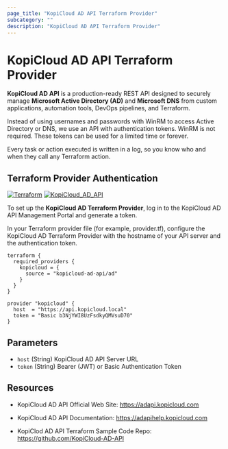 ```yaml
---
page_title: "KopiCloud AD API Terraform Provider"
subcategory: ""
description: "KopiCloud AD API Terraform Provider"
---
```


# KopiCloud AD API Terraform Provider

**KopiCloud AD API** is a production-ready REST API designed to securely manage **Microsoft Active Directory (AD)** and **Microsoft DNS** from custom applications, automation tools, DevOps pipelines, and Terraform.

Instead of using usernames and passwords with WinRM to access Active Directory or DNS, we use an API with authentication tokens. WinRM is not required. These tokens can be used for a limited time or forever.

Every task or action executed is written in a log, so you know who and when they call any Terraform action.

## Terraform Provider Authentication
[![Terraform](https://img.shields.io/badge/terraform-v1.3+-blue.svg)](https://www.terraform.io/downloads.html) 
[![KopiCloud_AD_API](https://img.shields.io/badge/kopiCloud_ad-v1.0+-blueviolet.svg)](https://www.kopicloud-ad-api.com)

To set up the **KopiCloud AD Terraform Provider**, log in to the KopiCloud AD API Management Portal and generate a token.

In your Terraform provider file (for example, provider.tf), configure the KopiCloud AD Terraform Provider with the hostname of your API server and the authentication token.

```
terraform {
  required_providers {
    kopicloud = {
      source = "kopicloud-ad-api/ad"
    }
  }
}

provider "kopicloud" {
  host  = "https://api.kopicloud.local"
  token = "Basic b3NjYWI8UzFsdkyQMVsuD70"
}
```

## Parameters

- `host` (String) KopiCloud AD API Server URL
- `token` (String) Bearer (JWT) or Basic Authentication Token


## Resources

- KopiCloud AD API Official Web Site: https://adapi.kopicloud.com

- KopiCloud AD API Documentation: https://adapihelp.kopicloud.com

- KopiClod AD API Terraform Sample Code Repo: https://github.com/KopiCloud-AD-API
